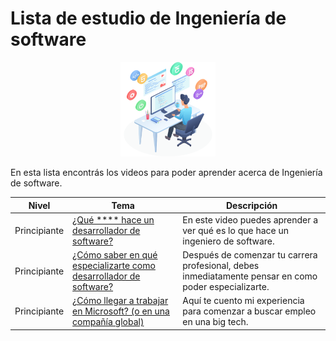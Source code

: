 # Lista de estudio de Ingeniería de software

<!-- markdownlint-disable -->
<div align="center">
  <img src="../../assets/images/software.png" width="30%" alt="Engineering Logo">
</div>

En esta lista encontrás los videos para poder aprender acerca de Ingeniería de software.

|Nivel|Tema|Descripción|
|-----|----|-----------|
|Principiante|[¿Qué **** hace un desarrollador de software?](https://youtu.be/H6e19XoihBo)|En este video puedes aprender a ver qué es lo que hace un ingeniero de software.|
|Principiante|[¿Cómo saber en qué especializarte como desarrollador de software?](https://youtu.be/ur6FHoqc-eo)|Después de comenzar tu carrera profesional, debes inmediatamente pensar en como poder especializarte.|
|Principiante|[¿Cómo llegar a trabajar en Microsoft? (o en una compañía global)](https://youtu.be/pwxMn1e_3yA)|Aquí te cuento mi experiencia para comenzar a buscar empleo en una big tech.|
